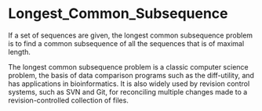 # Longest_Common_Subsequence

If a set of sequences are given, the longest common subsequence problem is to find a common subsequence of all the sequences that is of maximal length.

The longest common subsequence problem is a classic computer science problem, the basis of data comparison programs such as the diff-utility, and has applications in bioinformatics. It is also widely used by revision control systems, such as SVN and Git, for reconciling multiple changes made to a revision-controlled collection of files.
